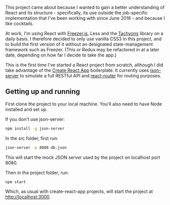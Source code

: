 This project came about because I wanted to gain a better understanding of React and its structure - specifically, its use outside the job-specific implementation that I've been working with since June 2016 - and because I like cocktails.

At work, I'm using React with [Freezer.js](https://github.com/arqex/freezer), Less and the [Tachyons](http://tachyons.io/) library on a daily basis. I therefore decided to only use vanilla CSS3 in this project, and to build the first version of it without an designated state-management framework such as Freezer. (This or Redux may be refactored in at a later date, depending on how far I decide to take the app.)

This is the first time I've started a React project from scratch, although I did take advantage of the [Create React App](https://github.com/facebookincubator/create-react-app) boilerplate. It currently uses [json-server](https://github.com/typicode/json-server) to simulate a full RESTful API and [react-router](https://github.com/ReactTraining/react-router) for routing purposes.

## Getting up and running

First clone the project to your local machine. You'll also need to have Node installed and set up.

If you don't use json-server:

```sh
npm install -g json-server
```

In the src folder, first run:

```sh
json-server -p 8080 db.json
```

This will start the mock JSON server used by the project on localhost port 8080.

Then in the project folder, run:

```sh
npm start
```

Which, as usual with create-react-app projects, will start the project at [http://localhost:3000](http://localhost:3000).

